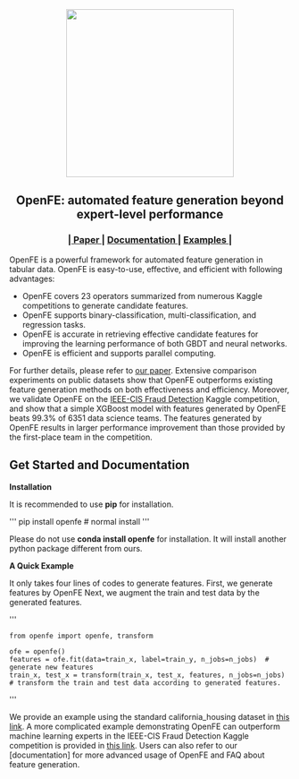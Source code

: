 <div id="top" align="center">

<img src=https://github.com/ZhangTP1996/OpenFE/blob/master/doc/logo/openfe.svg width=300 />

OpenFE: automated feature generation beyond expert-level performance
-----------------------------
<h3> |<a href="https://arxiv.org/abs/2211.12507"> Paper </a> | 
<a href="https://openfe-document.readthedocs.io/en/latest/"> Documentation </a> | 
<a href="https://github.com/ZhangTP1996/OpenFE/tree/master/examples"> Examples </a> |  </h3>

</div>

OpenFE is a powerful framework for automated feature generation in tabular data. 
OpenFE is easy-to-use, effective, and efficient with following advantages:
- OpenFE covers 23 operators summarized from numerous Kaggle competitions to generate candidate features.
- OpenFE supports binary-classification, multi-classification, and regression tasks.
- OpenFE is accurate in retrieving effective candidate features for improving the learning performance of both GBDT and neural networks.
- OpenFE is efficient and supports parallel computing.

For further details, please refer to [our paper](https://arxiv.org/abs/2211.12507). Extensive comparison experiments
on public datasets show that OpenFE outperforms existing feature generation methods on both effectiveness and efficiency.
Moreover, we validate OpenFE on the [IEEE-CIS Fraud Detection](https://www.kaggle.com/competitions/ieee-fraud-detection)
Kaggle competition, and show that a simple XGBoost model with features generated by OpenFE 
beats 99.3% of 6351 data science teams. The features generated by OpenFE results in larger performance
improvement than those provided by the first-place team in the competition.

Get Started and Documentation
-----------------------------

**Installation**

It is recommended to use **pip** for installation.

'''
   pip install openfe            # normal install
'''

Please do not use **conda install openfe** for installation.
It will install another python package different from ours.

**A Quick Example**

It only takes four lines of codes to generate features. First, we generate features by OpenFE
Next, we augment the train and test data by the generated features.

'''

    from openfe import openfe, transform

    ofe = openfe()
    features = ofe.fit(data=train_x, label=train_y, n_jobs=n_jobs)  # generate new features
    train_x, test_x = transform(train_x, test_x, features, n_jobs=n_jobs) # transform the train and test data according to generated features.
'''

We provide an example using the standard california_housing dataset in 
[this link](<https://github.com/ZhangTP1996/OpenFE/blob/master/examples/california_housing.py>). 
A more complicated example demonstrating OpenFE can outperform machine learning experts in the IEEE-CIS Fraud Detection 
Kaggle competition is provided in [this link](<https://github.com/ZhangTP1996/OpenFE/blob/master/examples/IEEE-CIS-Fraud-Detection/main.py>).
Users can also refer to our [documentation] for more advanced usage of OpenFE and FAQ about feature generation.
